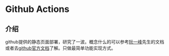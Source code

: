 # Github Actions

## 介绍

github提供的静态页面部署，研究了一波。概念什么的可以参考[阮一峰](http://www.ruanyifeng.com/blog/2019/09/getting-started-with-github-actions.html)先生的文档或者去[github官方文档](https://github.com/features/actions)了解。只做最简单功能实现方式。